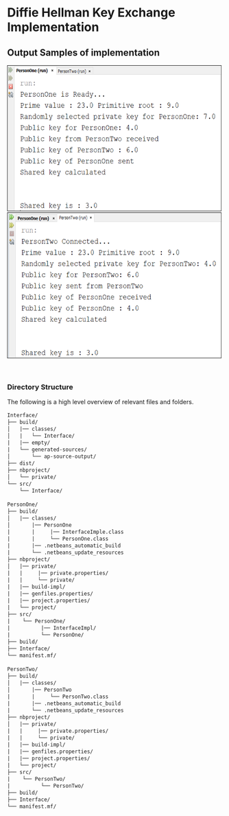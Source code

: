 # Diffie Hellman Key Exchange Implementation

## Output Samples of implementation

<img src="https://github.com/MdSiamAnsary/Diffie-Hellman-Key-Exchange-Implementation/blob/main/Output%20Sample(s)/PersonOne.PNG" alt="PersonOne Outcome" height="340" width="500"><img src="https://github.com/MdSiamAnsary/Diffie-Hellman-Key-Exchange-Implementation/blob/main/Output%20Sample(s)/PersonTwo.PNG" alt="PersonTwo Outcome" height="340" width="500">

<br>

### Directory Structure

The following is a high level overview of relevant files and folders.

``` 
Interface/
├── build/
│   |── classes/     
│   |   └── Interface/
|   |── empty/
|   └── generated-sources/
│       └── ap-source-output/
├── dist/
├── nbproject/ 
│   └── private/      
└── src/ 
    └── Interface/   
    
PersonOne/
├── build/
│   |── classes/     
│       |── PersonOne
|       |     |── InterfaceImple.class
|       |     └── PersonOne.class
|       |── .netbeans_automatic_build
|       └── .netbeans_update_resources
├── nbproject/ 
│   |── private/  
|   |     |── private.properties/
|   |     └── private/
|   |── build-impl/
|   |── genfiles.properties/
|   |── project.properties/
|   └── project/
├── src/ 
|    └── PersonOne/
|          |── InterfaceImpl/
|          └── PersonOne/
├── build/ 
├── Interface/
└── manifest.mf/

PersonTwo/
├── build/
│   |── classes/     
│       |── PersonTwo
|       |     └── PersonTwo.class
|       |── .netbeans_automatic_build
|       └── .netbeans_update_resources
├── nbproject/ 
│   |── private/  
|   |     |── private.properties/
|   |     └── private/
|   |── build-impl/
|   |── genfiles.properties/
|   |── project.properties/
|   └── project/
├── src/ 
|    └── PersonTwo/
|          └── PersonTwo/
├── build/ 
├── Interface/
└── manifest.mf/
```
